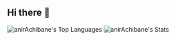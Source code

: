 ## Hi there 👋
![anirAchibane's Top Languages](https://github-readme-stats.vercel.app/api/top-langs/?username=anirAchibane&theme=gotham&show_icons=true&hide_border=true&layout=compact)
![anirAchibane's Stats](https://github-readme-stats.vercel.app/api?username=anirAchibane&theme=gotham&show_icons=true&hide_border=true&count_private=true)
